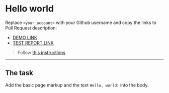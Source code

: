 # Hello world
Replace `<your_account>` with your Github username and copy the links to Pull Request description:
- [DEMO LINK](https://yarmoshihor.github.io/layout_hello-world/)
- [TEST REPORT LINK](https://yarmoshihor.github.io/layout_hello-world/report/html_report/)

> Follow [this instructions](https://mate-academy.github.io/layout_task-guideline/#how-to-solve-the-layout-tasks-on-github)
___

## The task
Add the basic page markup and the text `Hello, world!` into the body.
